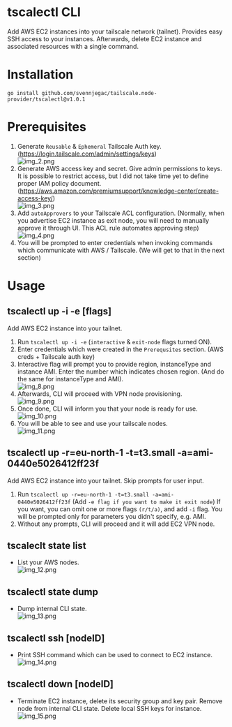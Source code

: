 # tscalectl CLI
Add AWS EC2 instances into your tailscale network (tailnet).
Provides easy SSH access to your instances.
Afterwards, delete EC2 instance and associated resources with a single command.

# Installation

`go install github.com/svennjegac/tailscale.node-provider/tscalectl@v1.0.1`

# Prerequisites
1. Generate `Reusable` & `Ephemeral` Tailscale Auth key. (https://login.tailscale.com/admin/settings/keys)<br />
![img_2.png](.img/tailscale_auth_key.png)
2. Generate AWS access key and secret. Give admin permissions to keys. It is possible to restrict access, but I did not take time yet to define proper IAM policy document. (https://aws.amazon.com/premiumsupport/knowledge-center/create-access-key/)<br />
![img_3.png](.img/aws_creds.png)
3. Add `autoApprovers` to your Tailscale ACL configuration. (Normally, when you advertise EC2 instance as exit node, you will need to manually approve it through UI. This ACL rule automates approving step)<br />
![img_4.png](.img/tailscale_auto_approvers.png)
4. You will be prompted to enter credentials when invoking commands which communicate with AWS / Tailscale.
   (We will get to that in the next section)

# Usage

## tscalectl up -i -e [flags]
Add AWS EC2 instance into your tailnet.

1. Run `tscalectl up -i -e` (`interactive` & `exit-node` flags turned ON).
2. Enter credentials which were created in the `Prerequsites` section. (AWS creds + Tailscale auth key) 
3. Interactive flag will prompt you to provide region, instanceType and instance AMI. Enter the number which indicates chosen region. (And do the same for instanceType and AMI).<br />
![img_8.png](.img/tscalectl_up_ie.png)
4. Afterwards, CLI will proceed with VPN node provisioning.<br />
![img_9.png](.img/tscalectl_initializing.png)
5. Once done, CLI will inform you that your node is ready for use.<br />
![img_10.png](.img/tscalectl_ready_to_use.png)
6. You will be able to see and use your tailscale nodes.<br />
![img_11.png](.img/tscalectl_macos.png)

## tscalectl up -r=eu-north-1 -t=t3.small -a=ami-0440e5026412ff23f
Add AWS EC2 instance into your tailnet. Skip prompts for user input.

1. Run `tscalectl up -r=eu-north-1 -t=t3.small -a=ami-0440e5026412ff23f` (Add `-e flag if you want to make it exit node`)
If you want, you can omit one or more flags `(r/t/a)`, and add `-i` flag. You will be prompted only for parameters you didn't specify, e.g. AMI.
2. Without any prompts, CLI will proceed and it will add EC2 VPN node.

## tscaleclt state list
- List your AWS nodes.<br />
![img_12.png](.img/tscalectl_state_list.png)

## tscalectl state dump
- Dump internal CLI state.<br />
![img_13.png](.img/tscalectl_state_dump.png)

## tscalectl ssh [nodeID]
- Print SSH command which can be used to connect to EC2 instance.<br />
![img_14.png](.img/tscalectl_ssh.png)

## tscalectl down [nodeID]
- Terminate EC2 instance, delete its security group and key pair. Remove node from internal CLI state. Delete local SSH keys for instance.<br />
![img_15.png](.img/tscalectl_down.png)
